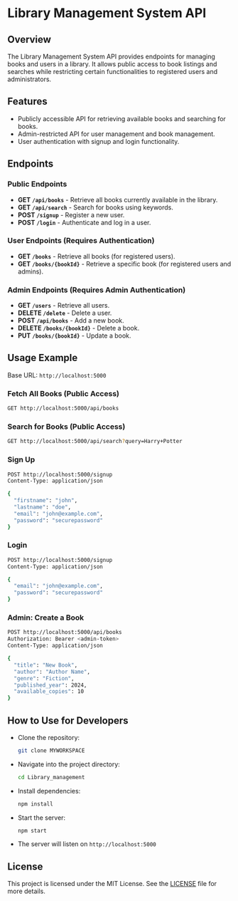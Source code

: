 # Library Management System API

## Overview
The Library Management System API provides endpoints for managing books and users in a library. It allows public access to book listings and searches while restricting certain functionalities to registered users and administrators.

## Features
- Publicly accessible API for retrieving available books and searching for books.
- Admin-restricted API for user management and book management.
- User authentication with signup and login functionality.

## Endpoints

### Public Endpoints
- **GET `/api/books`** - Retrieve all books currently available in the library.
- **GET `/api/search`** - Search for books using keywords.
- **POST `/signup`** - Register a new user.
- **POST `/login`** - Authenticate and log in a user.

### User Endpoints (Requires Authentication)
- **GET `/books`** - Retrieve all books (for registered users).
- **GET `/books/{bookId}`** - Retrieve a specific book (for registered users and admins).

### Admin Endpoints (Requires Admin Authentication)
- **GET `/users`** - Retrieve all users.
- **DELETE `/delete`** - Delete a user.
- **POST `/api/books`** - Add a new book.
- **DELETE `/books/{bookId}`** - Delete a book.
- **PUT `/books/{bookId}`** - Update a book.

## Usage Example
Base URL: `http://localhost:5000`

### Fetch All Books (Public Access)
```sh
GET http://localhost:5000/api/books
```

### Search for Books (Public Access)
```sh
GET http://localhost:5000/api/search?query=Harry+Potter
```

### Sign Up
```sh
POST http://localhost:5000/signup
Content-Type: application/json

{
  "firstname": "john",
  "lastname": "doe",
  "email": "john@example.com",
  "password": "securepassword"
}
```

### Login 
```sh
POST http://localhost:5000/signup
Content-Type: application/json

{
  "email": "john@example.com",
  "password": "securepassword"
}
```

### Admin: Create a Book
```sh
POST http://localhost:5000/api/books
Authorization: Bearer <admin-token>
Content-Type: application/json

{
  "title": "New Book",
  "author": "Author Name",
  "genre": "Fiction",
  "published_year": 2024,
  "available_copies": 10
}
```

## How to Use for Developers
- Clone the repository:
  ```sh
  git clone MYWORKSPACE
  ```
- Navigate into the project directory:
  ```sh
  cd Library_management
  ```
- Install dependencies:
  ```sh
  npm install
  ```
- Start the server:
  ```sh
  npm start
  ```
- The server will listen on `http://localhost:5000`

## License
This project is licensed under the MIT License. See the [LICENSE](./LICENSE) file for more details.
